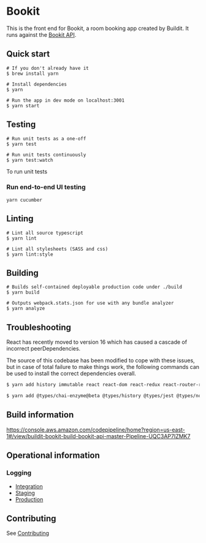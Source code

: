 # Bookit

This is the front end for Bookit, a room booking app created by Buildit. It runs against the [Bookit API](https://github.com/buildit/bookit-api).


## Quick start

```
# If you don't already have it
$ brew install yarn

# Install dependencies
$ yarn

# Run the app in dev mode on localhost:3001
$ yarn start
```

## Testing

```
# Run unit tests as a one-off
$ yarn test

# Run unit tests continuously
$ yarn test:watch
```
To run unit tests

### Run end-to-end UI testing
```
yarn cucumber
```

## Linting

```
# Lint all source typescript
$ yarn lint

# Lint all stylesheets (SASS and css)
$ yarn lint:style
```

## Building

```
# Builds self-contained deployable production code under ./build
$ yarn build

# Outputs webpack.stats.json for use with any bundle analyzer
$ yarn analyze
```

## Troubleshooting

React has recently moved to version 16 which has caused a cascade of incorrect peerDependencies.

The source of this codebase has been modified to cope with these issues, but in case of total failure to make things work, the following commands can be used to install the correct dependencies overall.
```sh
$ yarn add history immutable react react-dom react-redux react-router-redux@next redux redux-actions redux-saga reselect reselect-immutable-helpers

$ yarn add @types/chai-enzyme@beta @types/history @types/jest @types/node @types/react @types/react-dom @types/react-hot-loader @types/react-redux @types/react-router @types/react-router-redux @types/redux @types/redux-actions @types/webpack-env autoprefixer awesome-typescript-loader babel-core babel-loader babel-plugin-transform-class-properties babel-plugin-transform-object-rest-spread babel-plugin-transform-runtime babel-preset-env babel-preset-react browserslist chai chai-enzyme chromedriver cheerio clean-webpack-plugin css-loader cucumber enzyme enzyme-adapter-react-16 extract-text-webpack-plugin file-loader html-webpack-plugin identity-obj-proxy jest name-all-modules-plugin node-sass postcss-loader react-hot-loader@next react-test-renderer sass-loader script-ext-html-webpack-plugin selenium-webdriver style-loader stylelint ts-jest tslint tslint-loader tslint-no-unused-expression-chai typescript url-loader webpack webpack-dev-server webpack-merge -D
```

## Build information

https://console.aws.amazon.com/codepipeline/home?region=us-east-1#/view/buildit-bookit-build-bookit-api-master-Pipeline-UQC3AP7IZMK7

## Operational information

### Logging

* [Integration](https://console.aws.amazon.com/cloudwatch/home?region=us-east-1#logStream:group=buildit-bookit-integration-app-bookit-client-react-master)
* [Staging](https://console.aws.amazon.com/cloudwatch/home?region=us-east-1#logStream:group=buildit-bookit-staging-app-bookit-client-react-master)
* [Production](https://console.aws.amazon.com/cloudwatch/home?region=us-east-1#logStream:group=buildit-bookit-production-app-bookit-client-react-master)

## Contributing

See [Contributing](./docs/CONTRIBUTING.md)
